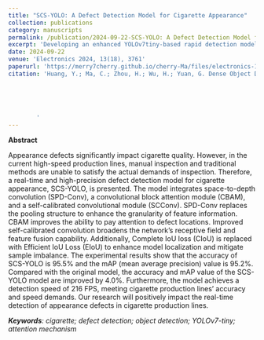 ```yaml
---
title: "SCS-YOLO: A Defect Detection Model for Cigarette Appearance"
collection: publications
category: manuscripts
permalink: /publication/2024-09-22-SCS-YOLO: A Defect Detection Model for Cigarette Appearance
excerpt: 'Developing an enhanced YOLOv7tiny-based rapid detection model for cigarette appearance defects. '
date: 2024-09-22
venue: 'Electronics 2024, 13(18), 3761'
paperurl: 'https://merry7cherry.github.io/cherry-Ma/files/electronics-13-02312.pdf'
citation: 'Huang, Y.; Ma, C.; Zhou, H.; Wu, H.; Yuan, G. Dense Object Detection Based on De-Homogenized Queries. Electronics 2024, 13, 2312. https://doi.org/10.3390/electronics13122312
        
        
        
        
        
        '
---
```


**Abstract**

Appearance defects significantly impact cigarette quality. However, in the current high-speed production lines, manual inspection and traditional methods are unable to satisfy the actual demands of inspection. Therefore, a real-time and high-precision defect detection model for cigarette appearance, SCS-YOLO, is presented. The model integrates space-to-depth convolution (SPD-Conv), a convolutional block attention module (CBAM), and a self-calibrated convolutional module (SCConv). SPD-Conv replaces the pooling structure to enhance the granularity of feature information. CBAM improves the ability to pay attention to defect locations. Improved self-calibrated convolution broadens the network’s receptive field and feature fusion capability. Additionally, Complete IoU loss (CIoU) is replaced with Efficient IoU Loss (EIoU) to enhance model localization and mitigate sample imbalance. The experimental results show that the accuracy of SCS-YOLO is 95.5% and the mAP (mean average precision) value is 95.2%. Compared with the original model, the accuracy and mAP value of the SCS-YOLO model are improved by 4.0%. Furthermore, the model achieves a detection speed of 216 FPS, meeting cigarette production lines’ accuracy and speed demands. Our research will positively impact the real-time detection of appearance defects in cigarette production lines.

_**Keywords**: cigarette; defect detection; object detection; YOLOv7-tiny; attention mechanism_
